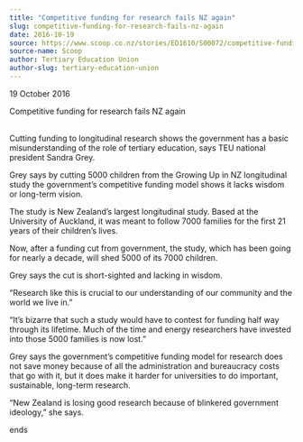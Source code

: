 ```yaml
---
title: "Competitive funding for research fails NZ again"
slug: competitive-funding-for-research-fails-nz-again
date: 2016-10-19
source: https://www.scoop.co.nz/stories/ED1610/S00072/competitive-funding-for-research-fails-nz-again.htm
source-name: Scoop
author: Tertiary Education Union
author-slug: tertiary-education-union
---
```


<p>19 October 2016</p>

<p>Competitive funding for research fails NZ
again</p>

<p><br>Cutting funding to longitudinal research shows
the government has a basic misunderstanding of the role of
tertiary education, says TEU national president Sandra
Grey.</p>

<p>Grey says by cutting 5000 children from the Growing
Up in NZ longitudinal study the government’s competitive
funding model shows it lacks wisdom or long-term
vision.</p>

<p>The study is New Zealand’s largest longitudinal
study. Based at the University of Auckland, it was meant to
follow 7000 families for the first 21 years of their
children’s lives.</p>

<p>Now, after a funding cut from
government, the study, which has been going for nearly a
decade, will shed 5000 of its 7000 children.</p>

<p>Grey says the
cut is short-sighted and lacking in wisdom.</p>

<p>“Research
like this is crucial to our understanding of our community
and the world we live in.”</p>

<p>“It’s bizarre that such a
study would have to contest for funding half way through its
lifetime. Much of the time and energy researchers have
invested into those 5000 families is now lost.”</p>

<p>Grey
says the government’s competitive funding model for
research does not save money because of all the
administration and bureaucracy costs that go with it, but it
does make it harder for universities to do important,
sustainable, long-term research.</p>

<p>“New Zealand is losing
good research because of blinkered government ideology,”
she
says.</p>

<p>ends<p>

